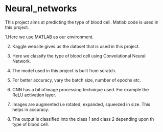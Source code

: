 # Neural_networks

This project aims at predicting the type of blood cell. Matlab code is used in this project.

1.Here we use MATLAB as our environment. 

2. Kaggle website gives us the dataset that is used in this project.

3. Here we classify the type of blood cell using Convolutional Neural Network.

4. The model used in this project is built from scratch.

5. For better accuracy, vary the batch size, number of epochs etc.

6. CNN has a bit ofimage processing technique used. For example the ReLU activation layer.

7. Images are augmented i.e rotated, expanded, squeezed in size. This helps in accuracy.

8. The output is classified into the class 1 and class 2 depending upon th type of blood cell.
